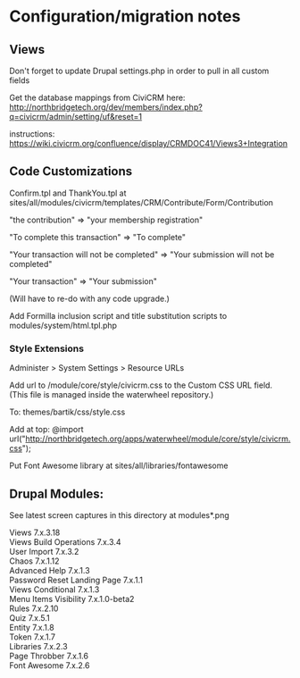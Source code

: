 # Configuration/migration notes

## Views
Don't forget to update Drupal settings.php in order to pull in all custom fields

Get the database mappings from CiviCRM here: http://northbridgetech.org/dev/members/index.php?q=civicrm/admin/setting/uf&reset=1

instructions: https://wiki.civicrm.org/confluence/display/CRMDOC41/Views3+Integration

## Code Customizations
Confirm.tpl and ThankYou.tpl at  
sites/all/modules/civicrm/templates/CRM/Contribute/Form/Contribution

"the contribution" => "your membership registration"

"To complete this transaction" => "To complete"

"Your transaction will not be completed" => "Your submission will not be completed"

"Your transaction" => "Your submission"

(Will have to re-do with any code upgrade.)

Add Formilla inclusion script and title substitution scripts to modules/system/html.tpl.php


### Style Extensions

Administer > System Settings > Resource URLs

Add url to <waterwheel>/module/core/style/civicrm.css to the Custom CSS URL field. (This file is managed inside the waterwheel repository.)

To: themes/bartik/css/style.css

Add at top: @import url("http://northbridgetech.org/apps/waterwheel/module/core/style/civicrm.css");

Put Font Awesome library at sites/all/libraries/fontawesome

## Drupal Modules: 

See latest screen captures in this directory at modules*.png

Views 7.x.3.18  
Views Build Operations 7.x.3.4  
User Import 7.x.3.2  
Chaos 7.x.1.12  
Advanced Help 7.x.1.3    
Password Reset Landing Page 7.x.1.1  
Views Conditional 7.x.1.3  
Menu Items Visibility 7.x.1.0-beta2  
Rules 7.x.2.10  
Quiz 7.x.5.1  
Entity 7.x.1.8  
Token 7.x.1.7  
Libraries 7.x.2.3  
Page Throbber 7.x.1.6  
Font Awesome 7.x.2.6  


